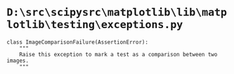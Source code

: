 # `D:\src\scipysrc\matplotlib\lib\matplotlib\testing\exceptions.py`

```
class ImageComparisonFailure(AssertionError):
    """
    Raise this exception to mark a test as a comparison between two images.
    """
```